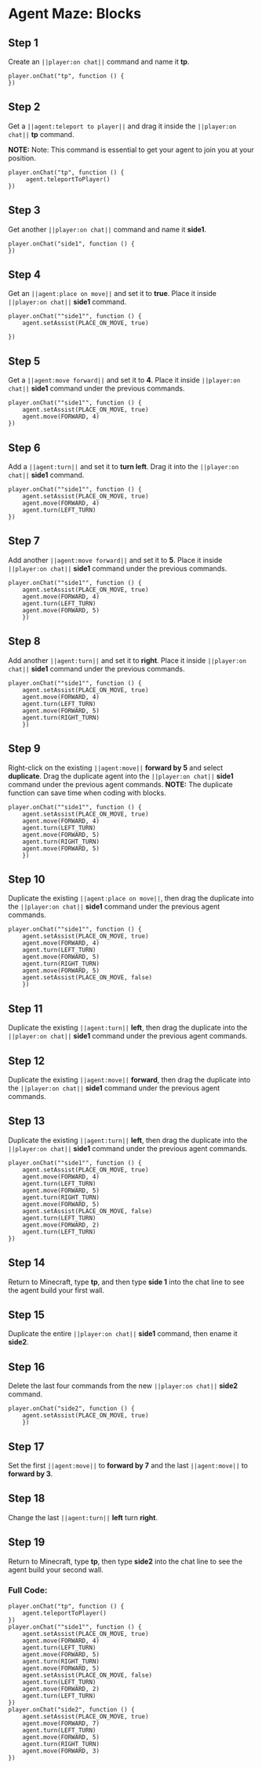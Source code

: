 ﻿# Agent Maze: Blocks

## Step 1
Create an ``||player:on chat||`` command and name it **tp**.

```blocks
player.onChat("tp", function () {
})
```

## Step 2

Get a ``||agent:teleport to player||`` and drag it inside the  ``||player:on chat||`` **tp** command.

**NOTE:** Note: This command is essential to get your agent to join you at your position.

```blocks
player.onChat("tp", function () {  
     agent.teleportToPlayer()  
})  
```

## Step 3

Get another ``||player:on chat||`` command and name it **side1**.

```blocks
player.onChat("side1", function () {
})
```

## Step 4

Get an ``||agent:place on move||`` and set it to **true**.  Place it inside ``||player:on chat||`` **side1** command.

```blocks
player.onChat(""side1"", function () {  
    agent.setAssist(PLACE_ON_MOVE, true)  
     
}) 
```

## Step 5

Get a ``||agent:move forward||`` and set it to **4**.  Place it inside ``||player:on chat||`` **side1** command under the previous commands.

```blocks
player.onChat(""side1"", function () {  
    agent.setAssist(PLACE_ON_MOVE, true)  
    agent.move(FORWARD, 4)  
})  
```

## Step 6

Add a ``||agent:turn||`` and set it to **turn left**. Drag it into the ``||player:on chat||`` **side1** command.

```blocks
player.onChat(""side1"", function () {  
    agent.setAssist(PLACE_ON_MOVE, true)  
    agent.move(FORWARD, 4)  
    agent.turn(LEFT_TURN)  
})  
```

## Step 7

Add another ``||agent:move forward||`` and set it to **5**.  Place it inside ``||player:on chat||`` **side1** command under the previous commands.

```blocks
player.onChat(""side1"", function () {  
    agent.setAssist(PLACE_ON_MOVE, true)  
    agent.move(FORWARD, 4)  
    agent.turn(LEFT_TURN)  
    agent.move(FORWARD, 5)  
    })  
```

## Step 8

Add another ``||agent:turn||`` and set it to **right**.  Place it inside ``||player:on chat||`` **side1** command under the previous commands.

```blocks
player.onChat(""side1"", function () {  
    agent.setAssist(PLACE_ON_MOVE, true)  
    agent.move(FORWARD, 4)  
    agent.turn(LEFT_TURN)  
    agent.move(FORWARD, 5)
    agent.turn(RIGHT_TURN)    
    })  
```

## Step 9

Right-click on the existing ``||agent:move||`` **forward by 5** and select **duplicate**. Drag the duplicate agent into the ``||player:on chat||`` **side1** command under the previous agent commands. **NOTE:** The duplicate function can save time when coding with blocks.

```blocks
player.onChat(""side1"", function () {  
    agent.setAssist(PLACE_ON_MOVE, true)  
    agent.move(FORWARD, 4)  
    agent.turn(LEFT_TURN)  
    agent.move(FORWARD, 5)  
    agent.turn(RIGHT_TURN)  
    agent.move(FORWARD, 5)  
    })  
```

## Step 10

Duplicate the existing ``||agent:place on move||``, then drag the duplicate into the ``||player:on chat||`` **side1** command under the previous agent commands.

```blocks
player.onChat(""side1"", function () {  
    agent.setAssist(PLACE_ON_MOVE, true)  
    agent.move(FORWARD, 4)  
    agent.turn(LEFT_TURN)  
    agent.move(FORWARD, 5)  
    agent.turn(RIGHT_TURN)  
    agent.move(FORWARD, 5)  
    agent.setAssist(PLACE_ON_MOVE, false)  
    })  
```

## Step 11

Duplicate the existing ``||agent:turn||`` **left**, then drag the duplicate into the ``||player:on chat||`` **side1** command under the previous agent commands.

## Step 12

Duplicate the existing ``||agent:move||`` **forward**, then drag the duplicate into the ``||player:on chat||`` **side1** command under the previous agent commands.

## Step 13

Duplicate the existing ``||agent:turn||`` **left**, then drag the duplicate into the ``||player:on chat||`` **side1** command under the previous agent commands.

```blocks
player.onChat(""side1"", function () {  
    agent.setAssist(PLACE_ON_MOVE, true)  
    agent.move(FORWARD, 4)  
    agent.turn(LEFT_TURN)  
    agent.move(FORWARD, 5)  
    agent.turn(RIGHT_TURN)  
    agent.move(FORWARD, 5)  
    agent.setAssist(PLACE_ON_MOVE, false)  
    agent.turn(LEFT_TURN)  
    agent.move(FORWARD, 2)  
    agent.turn(LEFT_TURN)  
})  
```

## Step 14

Return to Minecraft, type **tp**, and then type **side 1** into the chat line to see the agent build your first wall.

## Step 15

Duplicate the entire ``||player:on chat||`` **side1** command, then ename it **side2**.

## Step 16

Delete the last four commands from the new ``||player:on chat||`` **side2** command.

```blocks
player.onChat("side2", function () {  
    agent.setAssist(PLACE_ON_MOVE, true)  
    })  
```

## Step 17

Set the first ``||agent:move||`` to **forward by 7** and the last ``||agent:move||`` to **forward by 3**.

## Step 18

Change the last ``||agent:turn||`` **left** turn **right**.

## Step 19

Return to Minecraft, type **tp**, then type **side2** into the chat line to see the agent build your second wall.

### Full Code: 

```blocks
player.onChat("tp", function () {  
    agent.teleportToPlayer()  
})  
player.onChat(""side1"", function () {  
    agent.setAssist(PLACE_ON_MOVE, true)  
    agent.move(FORWARD, 4)  
    agent.turn(LEFT_TURN)  
    agent.move(FORWARD, 5)  
    agent.turn(RIGHT_TURN)  
    agent.move(FORWARD, 5)  
    agent.setAssist(PLACE_ON_MOVE, false)  
    agent.turn(LEFT_TURN)  
    agent.move(FORWARD, 2)  
    agent.turn(LEFT_TURN)  
})  
player.onChat("side2", function () {  
    agent.setAssist(PLACE_ON_MOVE, true)  
    agent.move(FORWARD, 7)  
    agent.turn(LEFT_TURN)  
    agent.move(FORWARD, 5)  
    agent.turn(RIGHT_TURN)  
    agent.move(FORWARD, 3)  
})  
```

